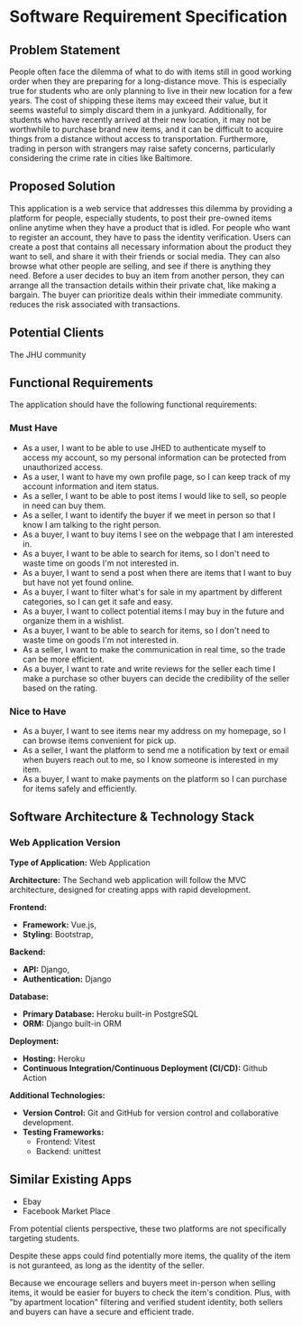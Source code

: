 # Software Requirement Specification

## Problem Statement
People often face the dilemma of what to do with items still in good working order when they are preparing for a long-distance move. This is especially true for students who are only planning to live in their new location for a few years. The cost of shipping these items may exceed their value, but it seems wasteful to simply discard them in a junkyard. Additionally, for students who have recently arrived at their new location, it may not be worthwhile to purchase brand new items, and it can be difficult to acquire things from a distance without access to transportation. Furthermore, trading in person with strangers may raise safety concerns, particularly considering the crime rate in cities like Baltimore.

## Proposed Solution
This application is a web service that addresses this dilemma by providing a platform for people, especially students, to post their pre-owned items online anytime when they have a product that is idled. For people who want to register an account, they have to pass the identity verification. Users can create a post that contains all necessary information about the product they want to sell, and share it with their friends or social media. They can also browse what other people are selling, and see if there is anything they need. Before a user decides to buy an item from another person, they can arrange all the transaction details within their private chat, like making a bargain. The buyer can prioritize deals within their immediate community. reduces the risk associated with transactions.

## Potential Clients
The JHU community

## Functional Requirements
The application should have the following functional requirements:

### Must Have
* As a user, I want to be able to use JHED to authenticate myself to access my account, so my personal information can be protected from unauthorized access.
* As a user, I want to have my own profile page, so I can keep track of my account information and item status.
* As a seller, I want to be able to post items I would like to sell, so people in need can buy them.
* As a seller, I want to identify the buyer if we meet in person so that I know I am talking to the right person.
* As a buyer, I want to buy items I see on the webpage that I am interested in.
* As a buyer, I want to be able to search for items, so I don't need to waste time on goods I'm not interested in.
* As a buyer, I want to send a post when there are items that I want to buy but have not yet found online.
* As a buyer, I want to filter what's for sale in my apartment by different categories, so I can get it safe and easy.
* As a buyer, I want to collect potential items I may buy in the future and organize them in a wishlist.
* As a buyer, I want to be able to search for items, so I don't need to waste time on goods I'm not interested in.
* As a seller, I want to make the communication in real time, so the trade can be more efficient.
* As a buyer, I want to rate and write reviews for the seller each time I make a purchase so other buyers can decide the credibility of the seller based on the rating.
### Nice to Have
* As a buyer, I want to see items near my address on my homepage, so I can browse items convenient for pick up.
* As a seller, I want the platform to send me a notification by text or email when buyers reach out to me, so I know someone is interested in my item.
* As a buyer, I want to make payments on the platform so I can purchase for items safely and efficiently.

## Software Architecture & Technology Stack
### Web Application Version

**Type of Application:** Web Application

**Architecture:** The Sechand web application will follow the MVC architecture, designed for creating apps with rapid development.

**Frontend:**
- **Framework:** Vue.js, 
- **Styling:** Bootstrap,

**Backend:**
- **API:** Django,
- **Authentication:** Django

**Database:**
- **Primary Database:** Heroku built-in PostgreSQL
- **ORM:** Django built-in ORM

**Deployment:**
- **Hosting:** Heroku
- **Continuous Integration/Continuous Deployment (CI/CD):** Github Action

**Additional Technologies:**
- **Version Control:** Git and GitHub for version control and collaborative development.
- **Testing Frameworks:**
  - Frontend: Vitest
  - Backend: unittest

## Similar Existing Apps
* Ebay
* Facebook Market Place

From potential clients perspective, these two platforms are not specifically targeting students. 

Despite these apps could find potentially more items, the quality of the item is not guranteed, as long as the identity of the seller. 

Because we encourage sellers and buyers meet in-person when selling items, it would be easier for buyers to check the item's condition. Plus, with "by apartment location" filtering and verified student identity, both sellers and buyers can have a secure and efficient trade.
